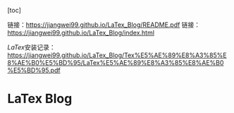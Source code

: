 [toc]

链接：https://jiangwei99.github.io/LaTex_Blog/README.pdf
链接：https://jiangwei99.github.io/LaTex_Blog/index.html

$LaTex$安装记录：https://jiangwei99.github.io/LaTex_Blog/Tex%E5%AE%89%E8%A3%85%E8%AE%B0%E5%BD%95/LaTex%E5%AE%89%E8%A3%85%E8%AE%B0%E5%BD%95.pdf

# LaTex Blog

